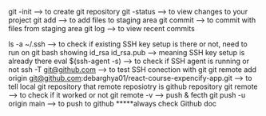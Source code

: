 git -init --> to create git repository
git -status --> to view changes to your project
git add --> to add files to staging area
git commit --> to commit with files from staging area
git log --> to view recent commits

ls -a ~/.ssh --> to check if existing SSH key setup is there or not, need to run on git bash
showing id_rsa  id_rsa.pub  --> meaning SSH key setup is already there
eval $(ssh-agent -s) --> to check if SSH agent is running or not
 ssh -T git@github.com --> to test SSH conection with git
 git remote add origin git@github.com:debarghya01/react-course-expencify-app.git --> to tell local git repository that remote reposiotry is github repository
 git remote --> to check if it worked or not
 git remote -v --> push & fecth
git push -u origin main --> to push to github *****always check Github doc
